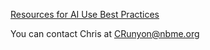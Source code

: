[Resources for AI Use Best Practices](https://github.com/runyoncr/IAEA_AI_Best_Practices)

You can contact Chris at [CRunyon@nbme.org](mailto:CRunyon@nbme.org)
